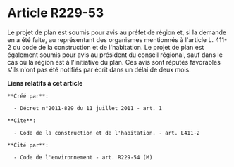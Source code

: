 # Article R229-53

Le projet de plan est soumis pour avis au préfet de région et, si la demande en a été faite, au représentant des organismes
mentionnés à l'article L. 411-2 du code de la construction et de l'habitation. Le projet de plan est également soumis pour
avis au président du conseil régional, sauf dans le cas où la région est à l'initiative du plan. Ces avis sont réputés
favorables s'ils n'ont pas été notifiés par écrit dans un délai de deux mois.

**Liens relatifs à cet article**

	**Créé par**:

	  - Décret n°2011-829 du 11 juillet 2011 - art. 1

	**Cite**:

	  - Code de la construction et de l'habitation. - art. L411-2

	**Cité par**:

	  - Code de l'environnement - art. R229-54 (M)
